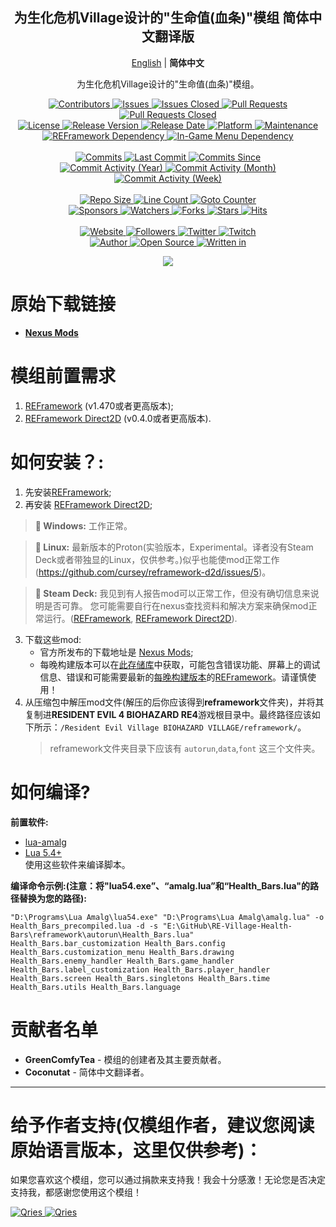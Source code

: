 <p align="center">
	<h2 align="center"><b>为生化危机Village设计的"生命值(血条)"模组 简体中文翻译版</b></h2>
	<p align="center">
		<a href="README.md">English</a> | <b>简体中文</b>
	</p>
	<p align="center">为生化危机Village设计的"生命值(血条)"模组。</p>
</p>

<p align="center">
	<a href="https://github.com/GreenComfyTea/RE-Village-Health-Bars/graphs/contributors">
		<img alt="Contributors" src="https://custom-icon-badges.demolab.com/github/contributors/GreenComfyTea/RE-Village-Health-Bars?logo=person-add" />
	</a>
	<a href="https://github.com/GreenComfyTea/RE-Village-Health-Bars/issues">
		<img alt="Issues" src="https://custom-icon-badges.demolab.com/github/issues/GreenComfyTea/RE-Village-Health-Bars?logo=issue-opened" />
	</a>
	<a href="https://github.com/GreenComfyTea/RE-Village-Health-Bars/issues">
		<img alt="Issues Closed" src="https://custom-icon-badges.demolab.com/github/issues-closed/GreenComfyTea/RE-Village-Health-Bars?logo=issue-closed" />
	</a>
	<a href="https://github.com/GreenComfyTea/RE-Village-Health-Bars/pulls">
		<img alt="Pull Requests" src="https://custom-icon-badges.demolab.com/github/issues-pr/GreenComfyTea/RE-Village-Health-Bars?logo=git-pull-request" />
	</a>
	<a href="https://github.com/GreenComfyTea/RE-Village-Health-Bars/pulls">
		<img alt="Pull Requests Closed" src="https://custom-icon-badges.demolab.com/github/issues-pr-closed/GreenComfyTea/RE-Village-Health-Bars?logo=git-pull-request-closed" />
	</a>
	<br>
	<a href="https://github.com/GreenComfyTea/RE-Village-Health-Bars/blob/main/LICENSE">
		<img alt="License" src="https://custom-icon-badges.demolab.com/github/license/GreenComfyTea/RE-Village-Health-Bars?logo=law" />
	</a>
	<a href="https://github.com/GreenComfyTea/RE-Village-Health-Bars/releases">
		<img alt="Release Version" src="https://custom-icon-badges.demolab.com/github/v/release/GreenComfyTea/RE-Village-Health-Bars?logo=tag" />
	</a>
	<a href="https://github.com/GreenComfyTea/RE-Village-Health-Bars/releases">
		<img alt="Release Date" src="https://custom-icon-badges.demolab.com/github/release-date/GreenComfyTea/RE-Village-Health-Bars?logo=clock" />
	</a>
	<a href="">
		<img alt="Platform" src="https://custom-icon-badges.demolab.com/badge/platform-win%20%7C%20linux%20%7C%20steam%20deck-blue?logo=device-desktop" />
	</a>
	<a href="">
		<img alt="Maintenance" src="https://custom-icon-badges.demolab.com/maintenance/yes/2024?logo=tools" />
	</a>
	<br>
	<a href="https://nexusmods.com/residentevilvillage/mods/60">
		<img alt="REFramework Dependency" src="https://custom-icon-badges.demolab.com/badge/dependency-REFramework%20v1.470%2B-green?logo=package-dependencies" />
	</a>
   	<a href="https://nexusmods.com/residentevilvillage/mods/400">
		<img alt="In-Game Menu Dependency" src="https://custom-icon-badges.demolab.com/badge/dependency-REFramework%20Direct2D%20v0.4.0%2B-yellow?logo=package-dependencies" />
	</a>
	<br>
	<br>
	<a href="https://github.com/GreenComfyTea/RE-Village-Health-Bars/commits/main">
		<img alt="Commits" src="https://custom-icon-badges.demolab.com/github/commit-activity/t/GreenComfyTea/RE-Village-Health-Bars?logo=git-commit" />
	</a>
	<a href="https://github.com/GreenComfyTea/RE-Village-Health-Bars/commits/main">
		<img alt="Last Commit" src="https://custom-icon-badges.demolab.com/github/last-commit/GreenComfyTea/RE-Village-Health-Bars?logo=git-commit" />
	</a>
	<a href="https://github.com/GreenComfyTea/RE-Village-Health-Bars/commits/main">
		<img alt="Commits Since" src="https://custom-icon-badges.demolab.com/github/commits-since/GreenComfyTea/RE-Village-Health-Bars/latest?logo=git-commit" />
	</a>
	<br>
	<a href="https://github.com/GreenComfyTea/RE-Village-Health-Bars/graphs/commit-activity">
		<img alt="Commit Activity (Year)" src="https://custom-icon-badges.demolab.com/github/commit-activity/y/GreenComfyTea/RE-Village-Health-Bars?logo=pulse" />
	</a>
	<a href="https://github.com/GreenComfyTea/RE-Village-Health-Bars/graphs/commit-activity">
		<img alt="Commit Activity (Month)" src="https://custom-icon-badges.demolab.com/github/commit-activity/m/GreenComfyTea/RE-Village-Health-Bars?logo=pulse" />
	</a>
	<a href="https://github.com/GreenComfyTea/RE-Village-Health-Bars/graphs/commit-activity">
		<img alt="Commit Activity (Week)" src="https://custom-icon-badges.demolab.com/github/commit-activity/w/GreenComfyTea/RE-Village-Health-Bars?logo=pulse" />
	</a>
	<br>
	<br>
	<a href="">
		<img alt="Repo Size" src="https://custom-icon-badges.demolab.com/github/repo-size/GreenComfyTea/RE-Village-Health-Bars?logo=database" />
	</a>
	<a href="">
		<img alt="Line Count" src="https://sloc.xyz/github/GreenComfyTea/RE-Village-Health-Bars" />
	</a>
	<a href="">
		<img alt="Goto Counter" src="https://custom-icon-badges.demolab.com/github/search/GreenComfyTea/RE-Village-Health-Bars/goto?logo=git-compare" />
	</a>
	<br>
	<a href="https://github.com/sponsors/GreenComfyTea">
		<img alt="Sponsors" src="https://custom-icon-badges.demolab.com/github/sponsors/GreenComfyTea?logo=heart" />
	</a>
	<a href="https://github.com/GreenComfyTea/RE-Village-Health-Bars/watchers">
		<img alt="Watchers" src="https://custom-icon-badges.demolab.com/github/watchers/GreenComfyTea/RE-Village-Health-Bars?logo=eye" />
	</a>
	<a href="https://github.com/GreenComfyTea/RE-Village-Health-Bars/forks">
		<img alt="Forks" src="https://custom-icon-badges.demolab.com/github/forks/GreenComfyTea/RE-Village-Health-Bars?logo=repo-forked" />
	</a>
	<a href="https://github.com/GreenComfyTea/RE-Village-Health-Bars/stargazers">
		<img alt="Stars" src="https://custom-icon-badges.demolab.com/github/stars/GreenComfyTea/RE-Village-Health-Bars?logo=star" />
	</a>
	<a href="https://github.com/GreenComfyTea/RE-Village-Health-Bars/graphs/traffic">
		<img alt="Hits" src="https://custom-icon-badges.demolab.com/endpoint?url=https://hits.dwyl.com/GreenComfyTea/RE-Village-Health-Bars.json?color=blue&logo=eye" />
	</a>
	<br>
	<br>
	<a href="https://nexusmods.com/residentevilvillage/mods/401">
		<img alt="Website" src="https://custom-icon-badges.demolab.com/website?down_color=red&down_message=down&up_color=brightgreen&up_message=up&logo=link&url=https://nexusmods.com/residentevilvillage/mods/401" />
	</a>
	<a href="https://github.com/GreenComfyTea?tab=followers">
		<img alt="Followers" src="https://custom-icon-badges.demolab.com/github/followers/GreenComfyTea?logo=people" />
	</a>
	<a href="https://twitter.com/GreenComfyTea">
		<img alt="Twitter" src="https://img.shields.io/twitter/follow/GreenComfyTea?logo=twitter" />
	</a>
	<a href="https://twitch.tv/GreenComfyTea">
		<img alt="Twitch" src="https://img.shields.io/twitch/status/GreenComfyTea?logo=twitch" />
	</a>
	<br>
	<a href="https://github.com/GreenComfyTea">
		<img alt="Author" src="https://custom-icon-badges.demolab.com/badge/author-GreenComfyTea-green?logo=person" />
	</a>
	<a href="https://github.com/topics/open-source">
		<img alt="Open Source" src="https://img.shields.io/badge/open%20source-%20yes-brightgreen?logo=openvpn" />
	</a>
	<a href="https://cursey.github.io/reframework-book/index.html#lua-scripting">
		<img alt="Written in" src="https://custom-icon-badges.demolab.com/badge/written in-lua-000080?logo=terminal" />
	</a>
</p>

<p align="center">
	<a>
		<img align="center" src="https://user-images.githubusercontent.com/30152047/226180919-2ddaacc2-f8c7-4688-8ec0-1958da87f91a.png" />
	</a>
</p>

# 原始下载链接  
* **[Nexus Mods](https://nexusmods.com/residentevilvillage/mods/401)**  

# 模组前置需求  
1. [REFramework](https://nexusmods.com/residentevilvillage/mods/60) (v1.470或者更高版本);
2. [REFramework Direct2D](https://nexusmods.com/residentevilvillage/mods/400) (v0.4.0或者更高版本).

# 如何安装？:
1. 先安装[REFramework](https://nexusmods.com/residentevilvillage/mods/60);
2. 再安装 [REFramework Direct2D](https://nexusmods.com/residentevilvillage/mods/400);
>**:pushpin: Windows:** 工作正常。  
  
>**:pushpin: Linux:** 最新版本的Proton(实验版本，Experimental。译者没有Steam Deck或者带独显的Linux，仅供参考。)似乎也能使mod正常工作 (https://github.com/cursey/reframework-d2d/issues/5)。
  
>**:pushpin: Steam Deck:** 我见到有人报告mod可以正常工作，但没有确切信息来说明是否可靠。 您可能需要自行在nexus查找资料和解决方案来确保mod正常运行。([REFramework](https://nexusmods.com/residentevilvillage/mods/60), [REFramework Direct2D](https://nexusmods.com/monsterhunterrise/mods/134)).
   

3. 下载这些mod:
    * 官方所发布的下载地址是 [Nexus Mods](https://www.nexusmods.com/residentevilvillage/mods/401);
    * 每晚构建版本可以在[此存储库](https://github.com/GreenComfyTea/RE-Village-Health-Bars)中获取，可能包含错误功能、屏幕上的调试信息、错误和可能需要最新的[每晚构建版本](https://github.com/praydog/REFramework-nightly/releases)的[REFramework](https://nexusmods.com/residentevilvillage/mods/60)。请谨慎使用！  
4. 从压缩包中解压mod文件(解压的后你应该得到**reframework**文件夹)，并将其复制进**RESIDENT EVIL 4 BIOHAZARD RE4**游戏根目录中。最终路径应该如下所示：`/Resident Evil Village BIOHAZARD VILLAGE/reframework/`。
   > reframework文件夹目录下应该有 `autorun`,`data`,`font` 这三个文件夹。
  
# 如何编译?
**前置软件:**
+ [lua-amalg](https://github.com/siffiejoe/lua-amalg)    
+ [Lua 5.4+](https://lua.org/)  
使用这些软件来编译脚本。  
  
**编译命令示例:(注意：将"lua54.exe”、“amalg.lua”和“Health_Bars.lua"的路径替换为您的路径):**  

`"D:\Programs\Lua Amalg\lua54.exe" "D:\Programs\Lua Amalg\amalg.lua" -o Health_Bars_precompiled.lua -d -s "E:\GitHub\RE-Village-Health-Bars\reframework\autorun\Health_Bars.lua" Health_Bars.bar_customization Health_Bars.config Health_Bars.customization_menu Health_Bars.drawing Health_Bars.enemy_handler Health_Bars.game_handler Health_Bars.label_customization Health_Bars.player_handler Health_Bars.screen Health_Bars.singletons Health_Bars.time Health_Bars.utils Health_Bars.language`
  
# 贡献者名单  
+ **GreenComfyTea** - 模组的创建者及其主要贡献者。  
+ **Coconutat** - 简体中文翻译者。  
  
***
# 给予作者支持(仅模组作者，建议您阅读原始语言版本，这里仅供参考)：

如果您喜欢这个模组，您可以通过捐款来支持我！我会十分感激！无论您是否决定支持我，都感谢您使用这个模组！

 <a href="https://streamelements.com/GreenComfyTea/tip">
  <img alt="Qries" src="https://panels.twitch.tv/panel-48897356-image-c6155d48-b689-4240-875c-f3141355cb56">
</a>
<a href="https://ko-fi.com/GreenComfyTea">
  <img alt="Qries" src="https://panels.twitch.tv/panel-48897356-image-c2fcf835-87e4-408e-81e8-790789c7acbc">
</a>
